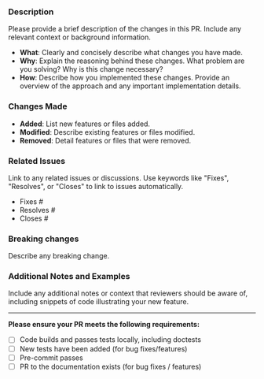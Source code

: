 ### Description

Please provide a brief description of the changes in this PR. Include any relevant context or background information.

- **What**: Clearly and concisely describe what changes you have made.
- **Why**: Explain the reasoning behind these changes. What problem are you solving? Why is this change necessary?
- **How**: Describe how you implemented these changes. Provide an overview of the approach and any important implementation details.

### Changes Made

- **Added**: List new features or files added.
- **Modified**: Describe existing features or files modified.
- **Removed**: Detail features or files that were removed.

### Related Issues

Link to any related issues or discussions. Use keywords like "Fixes", "Resolves", or "Closes" to link to issues automatically.

- Fixes #
- Resolves #
- Closes #

### Breaking changes

Describe any breaking change.


### Additional Notes and Examples

Include any additional notes or context that reviewers should be aware of, including snippets of code illustrating your new feature.

---

**Please ensure your PR meets the following requirements:**

- [ ] Code builds and passes tests locally, including doctests
- [ ] New tests have been added (for bug fixes/features)
- [ ] Pre-commit passes
- [ ] PR to the documentation exists (for bug fixes / features)